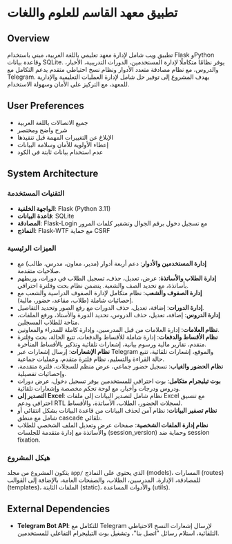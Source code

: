 # تطبيق معهد القاسم للعلوم واللغات

## Overview
تطبيق ويب شامل لإدارة معهد تعليمي باللغة العربية، مبني باستخدام Flask وPython وقاعدة بيانات SQLite. يوفر نظامًا متكاملًا لإدارة المستخدمين، الدورات التدريبية، الأخبار، والدروس، مع نظام مصادقة متعدد الأدوار ونظام نسخ احتياطي متقدم يدعم التكامل مع Telegram. يهدف المشروع إلى توفير حل شامل لإدارة العمليات التعليمية والإدارية للمعهد، مع التركيز على الأمان وسهولة الاستخدام.

## User Preferences
- جميع الاتصالات باللغة العربية
- شرح واضح ومختصر
- الإبلاغ عن التغييرات المهمة قبل تنفيذها
- إعطاء الأولوية للأمان وسلامة البيانات
- عدم استخدام بيانات ثابتة في الكود

## System Architecture

### التقنيات المستخدمة
-   **الواجهة الخلفية**: Flask (Python 3.11)
-   **قاعدة البيانات**: SQLite
-   **المصادقة**: Flask-Login مع تسجيل دخول برقم الجوال وتشفير كلمات المرور
-   **النماذج**: Flask-WTF مع حماية CSRF

### الميزات الرئيسية
-   **إدارة المستخدمين والأدوار**: دعم أربعة أدوار (مدير، معاون، مدرس، طالب) مع صلاحيات متقدمة.
-   **إدارة الطلاب والأساتذة**: عرض، تعديل، حذف، تسجيل الطلاب في دورات، وربطهم بأساتذة، مع تحديد الصف والشعبة. يتضمن نظام بحث وفلترة احترافي.
-   **إدارة الصفوف والشعب**: نظام متكامل لإدارة الصفوف الدراسية والشعب مع إحصائيات شاملة (طلاب، مقاعد، حضور، مالية).
-   **إدارة الدورات**: إضافة، تعديل، حذف الدورات مع رفع الصور وتحديد التفاصيل.
-   **إدارة الدروس**: إضافة، تعديل، حذف الدروس، تحديد الدورة والأستاذ، ورفع الملفات، متاحة للطلاب المسجلين.
-   **نظام العلامات**: إدارة العلامات من قبل المدرسين، وإدارة كاملة للمدراء والمعاونين.
-   **نظام الأقساط والدفعات**: إدارة شاملة للأقساط والدفعات، تتبع الحالة، بحث وفلترة متقدم، تقارير مالية ورسوم بيانية، إشعارات تلقائية وتذكير بالأقساط المتأخرة.
-   **نظام الإشعارات**: إرسال إشعارات عبر Telegram والموقع، إشعارات تلقائية، تتبع حالة القراءة والتسليم، نظام فلترة متقدم، وعمليات جماعية.
-   **نظام الحضور والغياب**: تسجيل حضور جماعي، عرض منظم للسجلات، فلترة متقدمة، وإحصائيات تفصيلية.
-   **بوت تيليجرام متكامل**: بوت احترافي للمستخدمين يوفر تسجيل دخول، عرض دورات ودروس ودرجات وأخبار، مع لوحة تحكم مخصصة وإشعارات تلقائية.
-   **التصدير إلى Excel**: نظام شامل لتصدير البيانات إلى ملفات Excel مع تنسيق احترافي ودعم RTL لسجلات الحضور، الطلاب، الأساتذة، والأقساط.
-   **نظام تصفير البيانات**: نظام آمن لحذف البيانات من قاعدة البيانات بشكل انتقائي أو شامل مع منطق cascade تلقائي.
-   **نظام إدارة الملفات الشخصية**: صفحات عرض وتعديل الملف الشخصي للطلاب والأساتذة مع إدارة متقدمة للجلسات (session_version) وحماية ضد session fixation.

### هيكل المشروع
يتكون المشروع من مجلد `app/` الذي يحتوي على النماذج (models)، المسارات (routes) للمصادقة، الإدارة، المدرسين، الطلاب، والصفحات العامة، بالإضافة إلى القوالب (templates)، الملفات الثابتة (static)، والأدوات المساعدة (utils).

## External Dependencies
-   **Telegram Bot API**: للتكامل مع Telegram لإرسال إشعارات النسخ الاحتياطي التلقائية، استلام رسائل "اتصل بنا"، وتشغيل بوت التيليجرام التفاعلي للمستخدمين.